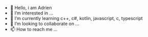 - 👋 Hello, i am Adrien
- 👀 I’m interested in ...
- 🌱 I’m currently learning c++, c#, kotlin, javascript, c, typescript
- 💞️ I’m looking to collaborate on ...
- 📫 How to reach me ...

<!---
Clockwork-Blue/Clockwork-Blue is a ✨ special ✨ repository because its `README.md` (this file) appears on your GitHub profile.
You can click the Preview link to take a look at your changes.
--->

